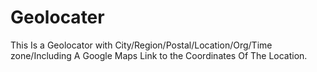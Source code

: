 # Geolocater
This Is a Geolocator with City/Region/Postal/Location/Org/Time zone/Including A Google Maps Link to the Coordinates Of The Location.
